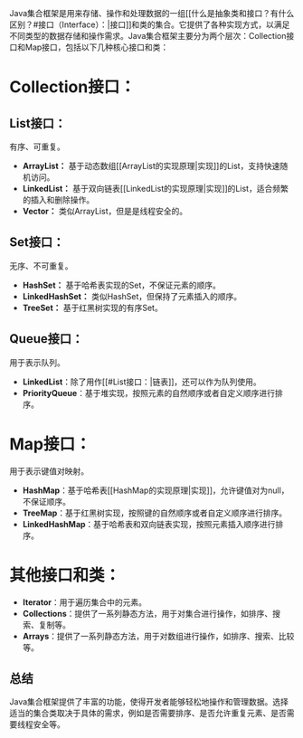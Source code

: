 Java集合框架是用来存储、操作和处理数据的一组[[什么是抽象类和接口？有什么区别？#接口（Interface）：|接口]]和类的集合。它提供了各种实现方式，以满足不同类型的数据存储和操作需求。Java集合框架主要分为两个层次：Collection接口和Map接口，包括以下几种核心接口和类：
# Collection接口：
## List接口：
有序、可重复。
- **ArrayList：** 基于动态数组[[ArrayList的实现原理|实现]]的List，支持快速随机访问。
- **LinkedList：** 基于双向链表[[LinkedList的实现原理|实现]]的List，适合频繁的插入和删除操作。
- **Vector：** 类似ArrayList，但是是线程安全的。
## Set接口：
无序、不可重复。
- **HashSet：** 基于哈希表实现的Set，不保证元素的顺序。
- **LinkedHashSet：** 类似HashSet，但保持了元素插入的顺序。
- **TreeSet：** 基于红黑树实现的有序Set。
## Queue接口：
用于表示队列。
- **LinkedList**：除了用作[[#List接口：|链表]]，还可以作为队列使用。
- **PriorityQueue**：基于堆实现，按照元素的自然顺序或者自定义顺序进行排序。
# Map接口：
用于表示键值对映射。
- **HashMap**：基于哈希表[[HashMap的实现原理|实现]]，允许键值对为null，不保证顺序。
- **TreeMap**：基于红黑树实现，按照键的自然顺序或者自定义顺序进行排序。
- **LinkedHashMap**：基于哈希表和双向链表实现，按照元素插入顺序进行排序。
# 其他接口和类：
- **Iterator**：用于遍历集合中的元素。
- **Collections**：提供了一系列静态方法，用于对集合进行操作，如排序、搜索、复制等。
- **Arrays**：提供了一系列静态方法，用于对数组进行操作，如排序、搜索、比较等。
## 总结
Java集合框架提供了丰富的功能，使得开发者能够轻松地操作和管理数据。选择适当的集合类取决于具体的需求，例如是否需要排序、是否允许重复元素、是否需要线程安全等。